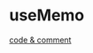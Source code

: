 # useMemo
[code & comment](https://github.com/kimfield98/front_2nd/commit/1acc2e52f6c1098c07ac20f7236a74e3510a3216)